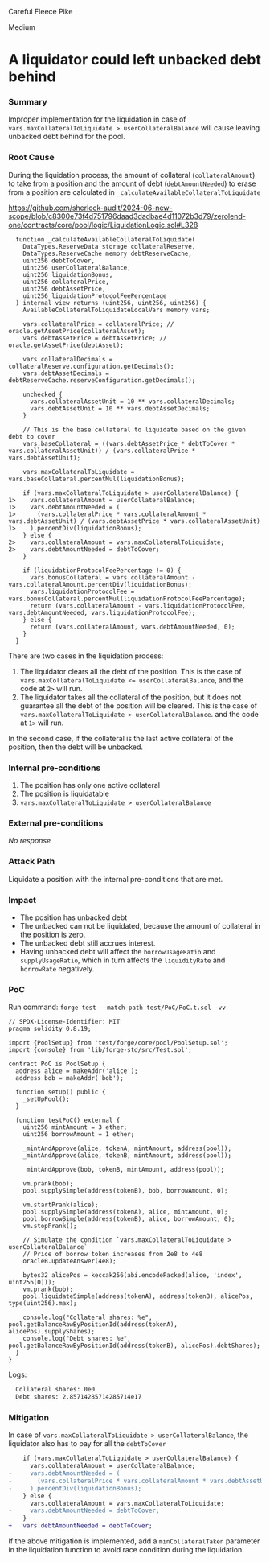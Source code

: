 Careful Fleece Pike

Medium

# A liquidator could left unbacked debt behind

### Summary

Improper implementation for the liquidation in case of `vars.maxCollateralToLiquidate > userCollateralBalance` will cause leaving unbacked debt behind for the pool.

### Root Cause

During the liquidation process, the amount of collateral (`collateralAmount`) to take from a position and the amount of debt (`debtAmountNeeded`) to erase from a position are calculated in `_calculateAvailableCollateralToLiquidate`

https://github.com/sherlock-audit/2024-06-new-scope/blob/c8300e73f4d751796daad3dadbae4d11072b3d79/zerolend-one/contracts/core/pool/logic/LiquidationLogic.sol#L328

```solidity
  function _calculateAvailableCollateralToLiquidate(
    DataTypes.ReserveData storage collateralReserve,
    DataTypes.ReserveCache memory debtReserveCache,
    uint256 debtToCover,
    uint256 userCollateralBalance,
    uint256 liquidationBonus,
    uint256 collateralPrice,
    uint256 debtAssetPrice,
    uint256 liquidationProtocolFeePercentage
  ) internal view returns (uint256, uint256, uint256) {
    AvailableCollateralToLiquidateLocalVars memory vars;

    vars.collateralPrice = collateralPrice; // oracle.getAssetPrice(collateralAsset);
    vars.debtAssetPrice = debtAssetPrice; // oracle.getAssetPrice(debtAsset);

    vars.collateralDecimals = collateralReserve.configuration.getDecimals();
    vars.debtAssetDecimals = debtReserveCache.reserveConfiguration.getDecimals();

    unchecked {
      vars.collateralAssetUnit = 10 ** vars.collateralDecimals;
      vars.debtAssetUnit = 10 ** vars.debtAssetDecimals;
    }

    // This is the base collateral to liquidate based on the given debt to cover
    vars.baseCollateral = ((vars.debtAssetPrice * debtToCover * vars.collateralAssetUnit)) / (vars.collateralPrice * vars.debtAssetUnit);

    vars.maxCollateralToLiquidate = vars.baseCollateral.percentMul(liquidationBonus);

    if (vars.maxCollateralToLiquidate > userCollateralBalance) {
1>    vars.collateralAmount = userCollateralBalance;
1>    vars.debtAmountNeeded = (
1>      (vars.collateralPrice * vars.collateralAmount * vars.debtAssetUnit) / (vars.debtAssetPrice * vars.collateralAssetUnit)
1>    ).percentDiv(liquidationBonus);
    } else {
2>    vars.collateralAmount = vars.maxCollateralToLiquidate;
2>    vars.debtAmountNeeded = debtToCover;
    }

    if (liquidationProtocolFeePercentage != 0) {
      vars.bonusCollateral = vars.collateralAmount - vars.collateralAmount.percentDiv(liquidationBonus);
      vars.liquidationProtocolFee = vars.bonusCollateral.percentMul(liquidationProtocolFeePercentage);
      return (vars.collateralAmount - vars.liquidationProtocolFee, vars.debtAmountNeeded, vars.liquidationProtocolFee);
    } else {
      return (vars.collateralAmount, vars.debtAmountNeeded, 0);
    }
  }
```

There are two cases in the liquidation process:
1. The liquidator clears all the debt of the position. This is the case of `vars.maxCollateralToLiquidate <= userCollateralBalance`, and the code at `2>` will run.
2. The liquidator takes all the collateral of the position, but it does not guarantee all the debt of the position will be cleared. This is the case of  `vars.maxCollateralToLiquidate > userCollateralBalance`. and the code at `1>` will run.

In the second case, if the collateral is the last active collateral of the position, then the debt will be unbacked.

### Internal pre-conditions

1. The position has only one active collateral
2. The position is liquidatable
3. `vars.maxCollateralToLiquidate > userCollateralBalance`

### External pre-conditions

_No response_

### Attack Path

Liquidate a position with the internal pre-conditions that are met.

### Impact

- The position has unbacked debt
- The unbacked can not be liquidated, because the amount of collateral in the position is zero.
- The unbacked debt still accrues interest.
- Having unbacked debt will affect the `borrowUsageRatio` and `supplyUsageRatio`, which in turn affects the `liquidityRate` and `borrowRate` negatively.

### PoC

Run command: `forge test --match-path test/PoC/PoC.t.sol -vv`

```solidity
// SPDX-License-Identifier: MIT
pragma solidity 0.8.19;

import {PoolSetup} from 'test/forge/core/pool/PoolSetup.sol';
import {console} from 'lib/forge-std/src/Test.sol';

contract PoC is PoolSetup {
  address alice = makeAddr('alice');
  address bob = makeAddr('bob');

  function setUp() public {
    _setUpPool();
  }

  function testPoC() external {
    uint256 mintAmount = 3 ether;
    uint256 borrowAmount = 1 ether;

    _mintAndApprove(alice, tokenA, mintAmount, address(pool));
    _mintAndApprove(alice, tokenB, mintAmount, address(pool));

    _mintAndApprove(bob, tokenB, mintAmount, address(pool));

    vm.prank(bob);
    pool.supplySimple(address(tokenB), bob, borrowAmount, 0);

    vm.startPrank(alice);
    pool.supplySimple(address(tokenA), alice, mintAmount, 0);
    pool.borrowSimple(address(tokenB), alice, borrowAmount, 0);
    vm.stopPrank();

    // Simulate the condition `vars.maxCollateralToLiquidate > userCollateralBalance`
    // Price of borrow token increases from 2e8 to 4e8
    oracleB.updateAnswer(4e8);

    bytes32 alicePos = keccak256(abi.encodePacked(alice, 'index', uint256(0)));
    vm.prank(bob);
    pool.liquidateSimple(address(tokenA), address(tokenB), alicePos, type(uint256).max);

    console.log("Collateral shares: %e", pool.getBalanceRawByPositionId(address(tokenA), alicePos).supplyShares);
    console.log("Debt shares: %e", pool.getBalanceRawByPositionId(address(tokenB), alicePos).debtShares);
  }
}
```
Logs:

```bash
  Collateral shares: 0e0
  Debt shares: 2.85714285714285714e17
```

### Mitigation

In case of `vars.maxCollateralToLiquidate > userCollateralBalance`, the liquidator also has to pay for all the `debtToCover`

```diff
    if (vars.maxCollateralToLiquidate > userCollateralBalance) {
      vars.collateralAmount = userCollateralBalance;
-     vars.debtAmountNeeded = (
-       (vars.collateralPrice * vars.collateralAmount * vars.debtAssetUnit) / (vars.debtAssetPrice * vars.collateralAssetUnit)
-     ).percentDiv(liquidationBonus);
    } else {
      vars.collateralAmount = vars.maxCollateralToLiquidate;
-     vars.debtAmountNeeded = debtToCover;
    }
+   vars.debtAmountNeeded = debtToCover;
```

If the above mitigation is implemented, add a `minCollateralTaken` parameter in the liquidation function to avoid race condition during the liquidation.